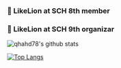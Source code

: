 ### 🦁 LikeLion at SCH 8th member
### 🦁 LikeLion at SCH 9th organizar
![qhahd78's github stats](https://github-readme-stats.vercel.app/api?username=qhahd78&show_icons=true&)

<!--
**qhahd78/qhahd78** is a ✨ _special_ ✨ repository because its `README.md` (this file) appears on your GitHub profile.

Here are some ideas to get you started:
\
- 🔭 I’m currently working on ...
- 👯 I’m looking to collaborate on ...
- 🤔 I’m looking for help with ...
- 💬 Ask me about ...
- 📫 How to reach me: ...
- 😄 Pronouns: ...
- ⚡ Fun fact: ...
-->


[![Top Langs](https://github-readme-stats.vercel.app/api/top-langs/?username=anuraghazra&layout=compact)](https://github.com/anuraghazra/github-readme-stats)
